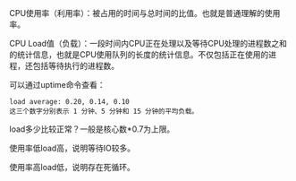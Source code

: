 
CPU使用率（利用率）：被占用的时间与总时间的比值。也就是普通理解的使用率。

CPU Load值（负载）：一段时间内CPU正在处理以及等待CPU处理的进程数之和的统计信息，也就是CPU使用队列的长度的统计信息。不仅包括正在使用的进程，还包括等待执行的进程数。

可以通过uptime命令查看：

```
load average: 0.20, 0.14, 0.10
这三个数字分别表示 1 分钟、5 分钟和 15 分钟的平均负载。
```

load多少比较正常？一般是核心数\*0.7为上限。

使用率低load高，说明等待IO较多。

使用率高load低，说明存在死循环。
